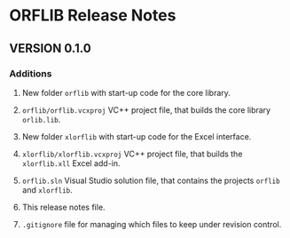 ORFLIB Release Notes
====================

VERSION 0.1.0
-------------

### Additions

1. New folder `orflib` with start-up code for the core library.

2. `orflib/orflib.vcxproj` VC++ project file, that builds the core library `orlib.lib`.

3. New folder `xlorflib` with start-up code for the Excel interface.

4. `xlorflib/xlorflib.vcxproj` VC++ project file, that builds the `xlorflib.xll` Excel add-in.

5. `orflib.sln` Visual Studio solution file, that contains the projects `orflib` and `xlorflib`.

6. This release notes file.

7. `.gitignore` file for managing which files to keep under revision control.
